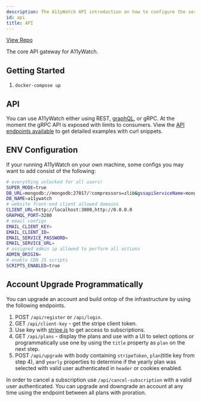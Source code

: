 ```yaml
---
description: The A11yWatch API introduction on how to configure the service.
id: api
title: API
---
```


[View Repo](https://github.com/a11ywatch/a11ywatch-core)

The core API gateway for A11yWatch.

## Getting Started

1. `docker-compose up`

## API

You can use A11yWatch either using REST, [graphQL](https://a11ywatch.com/playground), or gRPC. At the moment the gRPC API is exposed with limits to consumers.
View the [API endpoints available](https://a11ywatch.com/api-info) to get detailed examples with curl snippets.

## ENV Configuration

If your running A11yWatch on your own machine, some configs you may want to add consist of the following:

```sh
# everything unlocked for all users!
SUPER_MODE=true
DB_URL=mongodb://mongodb:27017/?compressors=zlib&gssapiServiceName=mongodb
DB_NAME=a11ywatch
# website front-end client allowed domains
CLIENT_URL=http://localhost:3000,http://0.0.0.0
GRAPHQL_PORT=3280
# email configs
EMAIL_CLIENT_KEY=
EMAIL_CLIENT_ID=
EMAIL_SERVICE_PASSWORD=
EMAIL_SERVICE_URL=
# assigned admin ip allowed to perform all actions
ADMIN_ORIGIN=
# enable CDN JS scripts
SCRIPTS_ENABLED=true
```

## Account Upgrade Programmatically

You can upgrade an account and build ontop of the infrastructure by using the following endpoints.

1. POST `/api/register` or `/api/login`.
1. GET `/api/client-key` - get the stripe client token.
1. Use key with [stripe.js](https://github.com/stripe/stripe-js) to get access to subscriptions.
1. GET `/api/plans` - display the plans and use with a UI to select options or programmatically use one by using the `title` property as `plan` on the next step.
1. POST `/api/upgrade` with body containing `stripeToken`, `plan`(title key from step 4), and `yearly` properties to determine if the yearly plan was selected with valid user authenticated in `header` or cookies enabled.

In order to cancel a subscription use `/api/cancel-subscription` with a valid user authenticated. 
You can upgrade and downgrade an account at any time using the endpoint between all plans with proration.